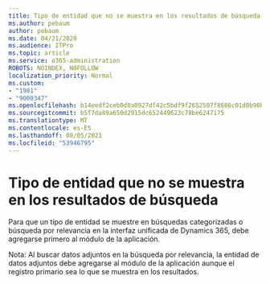 ```yaml
---
title: Tipo de entidad que no se muestra en los resultados de búsqueda por categorías o relevancia en la interfaz unificada de Dynamics 365
ms.author: pebaum
author: pebaum
ms.date: 04/21/2020
ms.audience: ITPro
ms.topic: article
ms.service: o365-administration
ROBOTS: NOINDEX, NOFOLLOW
localization_priority: Normal
ms.custom:
- "1981"
- "9000347"
ms.openlocfilehash: b14eedf2ceb0d8a0927df42c5bdf9f2652507f8686c01d0b90b6479ee2e4f062
ms.sourcegitcommit: b5f7da89a650d2915dc652449623c78be6247175
ms.translationtype: MT
ms.contentlocale: es-ES
ms.lasthandoff: 08/05/2021
ms.locfileid: "53946795"
---
```

# <a name="entity-type-not-showing-in-search-results"></a>Tipo de entidad que no se muestra en los resultados de búsqueda

Para que un tipo de entidad se muestre en búsquedas categorizadas o búsqueda por relevancia en la interfaz unificada de Dynamics 365, debe agregarse primero al módulo de la aplicación.

Nota: Al buscar datos adjuntos en la búsqueda por relevancia, la entidad de datos adjuntos debe agregarse al módulo de la aplicación aunque el registro primario sea lo que se muestra en los resultados.
